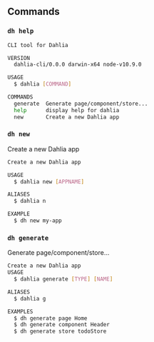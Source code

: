 ## Commands

### `dh help`

```bash
CLI tool for Dahlia

VERSION
  dahlia-cli/0.0.0 darwin-x64 node-v10.9.0

USAGE
  $ dahlia [COMMAND]

COMMANDS
  generate  Generate page/component/store...
  help      display help for dahlia
  new       Create a new Dahlia app
```

### `dh new`

Create a new Dahlia app

```bash
Create a new Dahlia app

USAGE
  $ dahlia new [APPNAME]

ALIASES
  $ dahlia n

EXAMPLE
  $ dh new my-app
```

### `dh generate`

Generate page/component/store...

```bash
Create a new Dahlia app
USAGE
  $ dahlia generate [TYPE] [NAME]

ALIASES
  $ dahlia g

EXAMPLES
  $ dh generate page Home
  $ dh generate component Header
  $ dh generate store todoStore
```

